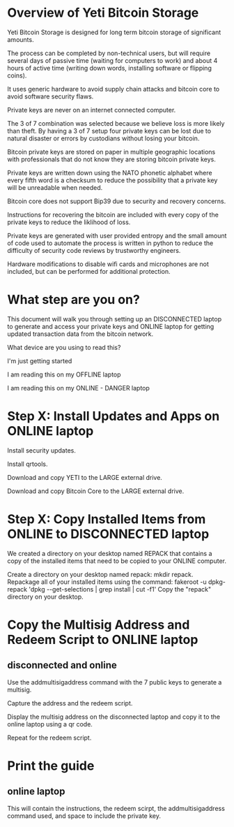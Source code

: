 # Overview of Yeti Bitcoin Storage

Yeti Bitcoin Storage is designed
for long term bitcoin storage of significant amounts.

The process can be completed by non-technical users,
but will require several days of passive time 
(waiting for computers to work)
and about 4 hours of active time
(writing down words, installing software or flipping coins).

It uses generic hardware to avoid supply chain attacks
and bitcoin core to avoid software security flaws.

Private keys are never on an internet connected computer.

The 3 of 7 combination was selected
because we believe loss is more likely than theft.
By having a 3 of 7 setup four private keys
can be lost due to natural disaster or 
errors by custodians without losing your bitcoin.

Bitcoin private keys are stored on paper 
in multiple geographic locations
with professionals that do not know they are storing
bitcoin private keys.

Private keys are written down using the NATO phonetic
alphabet where every fifth word is a checksum
to reduce the possibility that a private key will
be unreadable when needed.

Bitcoin core does not support Bip39 due to security
and recovery concerns.

Instructions for recovering the bitcoin are included
with every copy of the private keys
to reduce the liklihood of loss. 

Private keys are generated with user provided entropy
and the small amount of code used to automate the process
is written in python to reduce the difficulty of 
security code reviews by trustworthy engineers. 

Hardware modifications to disable wifi cards
and microphones are not included,
but can be performed for additional protection.

# What step are you on?

This document will walk you through setting up
an DISCONNECTED laptop to generate and access your private keys
and ONLINE laptop for getting updated transaction data
from the bitcoin network.

What device are you using to read this?

I'm just getting started

I am reading this on my OFFLINE laptop

I am reading this on my ONLINE - DANGER laptop

# Step X: Install Updates and Apps on ONLINE laptop

Install security updates.

Install qrtools.

Download and copy YETI to the LARGE external drive.

Download and copy Bitcoin Core to the LARGE external drive.

# Step X: Copy Installed Items from ONLINE to DISCONNECTED laptop 

We created a directory on your desktop named REPACK
that contains a copy of the installed items that 
need to be copied to your ONLINE computer.

Create a directory on your desktop named repack:
     mkdir repack.
Repackage all of your installed items using the command:
     fakeroot -u dpkg-repack 'dpkg --get-selections | grep install | cut -f1'
Copy the "repack" directory on your desktop.


# Copy the Multisig Address and Redeem Script to ONLINE laptop 
## disconnected and online

Use the addmultisigaddress command with the 7 public keys to generate a multisig.

Capture the address and the redeem script.

Display the multisig address on the disconnected laptop and copy it to the online laptop using a qr code.

Repeat for the redeem script.

# Print the guide
## online laptop
This will contain the instructions,
the redeem scirpt, 
the addmultisigaddress command used,
and space to include the private key.
